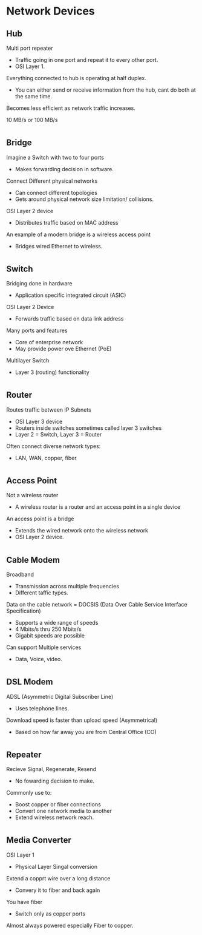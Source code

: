 # Network Devices

## Hub

Multi port repeater
- Traffic going in one port and repeat it to every other port.
- OSI Layer 1.

Everything connected to hub is operating at half duplex.
- You can either send or receive information from the hub, cant do both at the same time.

Becomes less efficient as network traffic increases.

10 MB/s or 100 MB/s


#

## Bridge

Imagine a Switch with two to four ports
- Makes forwarding decision in software.

Connect Different physical networks
- Can connect different topologies
- Gets around physical network size limitation/  collisions.

OSI Layer 2 device
- Distributes traffic based on MAC address

An example of a modern bridge is a wireless access point
- Bridges wired Ethernet to wireless.

#

## Switch

Bridging done in hardware
- Application specific integrated circuit (ASIC)

OSI Layer 2 Device
- Forwards traffic based on data link address

Many ports and features
- Core of enterprise network
- May provide power ove Ethernet (PoE)

Multilayer Switch
- Layer 3 (routing) functionality

#

## Router

Routes traffic between IP Subnets

- OSI Layer 3 device
- Routers inside switches sometimes called layer 3 switches
- Layer 2 = Switch, Layer 3 = Router

Often connect diverse network types:
- LAN, WAN, copper, fiber

#

## Access Point

Not a wireless router
- A wireless router is a router and an access point in a single device

An access point is a bridge 
- Extends the wired network onto the wireless network
- OSI Layer 2 device.

#

## Cable Modem

Broadband
- Transmission across multiple frequencies
- Different taffic types.

Data on the cable network = DOCSIS (Data Over Cable Service Interface Specification)
- Supports a wide range of speeds
- 4 Mbits/s thru 250 Mbits/s
- Gigabit speeds are possible

Can support Multiple services
- Data, Voice, video.

#

## DSL Modem

ADSL (Asymmetric Digital Subscriber Line)
- Uses telephone lines.

Download speed is faster than upload speed (Asymmetrical)
- Based on how far away you are from Central Office (CO)

#

## Repeater

Recieve Signal, Regenerate, Resend
- No fowarding decision to make.

Commonly use to:
- Boost copper or fiber connections
- Convert one network media to another
- Extend wireless network reach.

#

## Media Converter

OSI Layer 1
- Physical Layer Singal conversion

Extend a copprt wire over a long distance
- Convery it to fiber and back again

You have fiber
- Switch only as copper ports

Almost always powered especially Fiber to copper.
